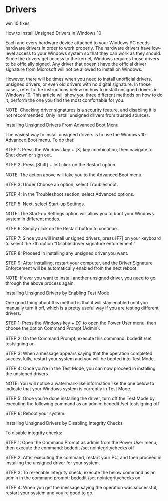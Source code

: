 # Drivers
win 10 fixes


How to Install Unsigned Drivers in Windows 10
 
Each and every hardware device attached to your Windows PC needs hardware drivers in order to work properly. The hardware drivers have low-level access to your Windows system so that they can work as they should. Since the drivers get access to the kernel, Windows requires those drivers to be officially signed. Any driver that doesn’t have the official driver signature from Microsoft will not be allowed to install on Windows.

However, there will be times when you need to install unofficial drivers, unsigned drivers, or even old drivers with no digital signature. In those cases, refer to the instructions below on how to install unsigned drivers in Windows 10. This article will show you three different methods on how to do it, perform the one you find the most comfortable for you.

NOTE: Checking driver signatures is a security feature, and disabling it is not recommended. Only install unsigned drivers from trusted sources.

Installing Unsigned Drivers From Advanced Boot Menu

The easiest way to install unsigned drivers is to use the Windows 10 Advanced Boot menu. To do that:

STEP 1: Press the Windows key + [X] key combination, then navigate to Shut down or sign out.

STEP 2: Press [Shift] + left click on the Restart option.

NOTE: The action above will take you to the Advanced Boot menu.

STEP 3: Under Choose an option, select Troubleshoot.

STEP 4: In the Troubleshoot section, select Advanced options.

STEP 5: Next, select Start-up Settings.

NOTE: The Start-up Settings option will allow you to boot your Windows system in different modes.

STEP 6: Simply click on the Restart button to continue.

STEP 7: Since you will install unsigned drivers, press [F7] on your keyboard to select the 7th option “Disable driver signature enforcement.”

STEP 8: Proceed in installing any unsigned driver you want.

STEP 9: After installing, restart your computer, and the Driver Signature Enforcement will be automatically enabled from the next reboot.

NOTE: If ever you want to install another unsigned driver, you need to go through the above process again.

Installing Unsigned Drivers by Enabling Test Mode

One good thing about this method is that it will stay enabled until you manually turn it off, which is a pretty useful way if you are testing different drivers.

STEP 1: Press the Windows key + [X] to open the Power User menu, then choose the option Command Prompt (Admin).

STEP 2: On the Command Prompt, execute this command: bcdedit /set testsigning on

STEP 3: When a message appears saying that the operation completed successfully, restart your system and you will be booted into Test Mode.

STEP 4: Once you’re in the Test Mode, you can now proceed in installing the unsigned drivers.

NOTE: You will notice a watermark-like information like the one below to indicate that your Windows system is currently in Test Mode.

STEP 5: Once you’re done installing the driver, turn off the Test Mode by executing the following command as an admin: bcdedit /set testsigning off

STEP 6: Reboot your system.

Installing Unsigned Drivers by Disabling Integrity Checks

To disable integrity checks:

STEP 1: Open the Command Prompt as admin from the Power User menu, then execute the command: bcdedit /set nointegritychecks off

STEP 2: After executing the command, restart your PC, and then proceed in installing the unsigned driver for your system.

STEP 3: To re-enable integrity check, execute the below command as an admin in the command prompt: bcdedit /set nointegritychecks on

STEP 4: When you get the message saying the operation was successful, restart your system and you’re good to go.



